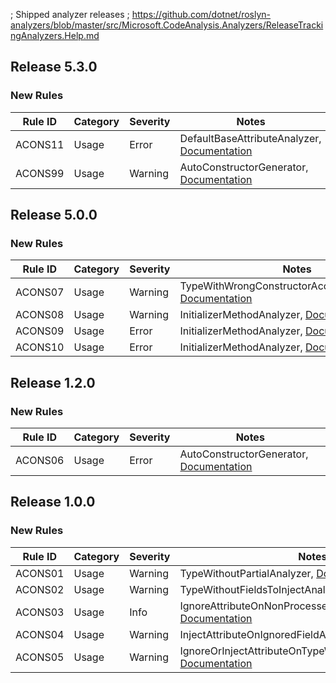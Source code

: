 ; Shipped analyzer releases
; https://github.com/dotnet/roslyn-analyzers/blob/master/src/Microsoft.CodeAnalysis.Analyzers/ReleaseTrackingAnalyzers.Help.md

## Release 5.3.0

### New Rules

Rule ID | Category | Severity | Notes
--------|----------|----------|-------
ACONS11 | Usage | Error | DefaultBaseAttributeAnalyzer, [Documentation](https://github.com/k94ll13nn3/AutoConstructor#ACONS11)
ACONS99 | Usage | Warning | AutoConstructorGenerator, [Documentation](https://github.com/k94ll13nn3/AutoConstructor#ACONS99)

## Release 5.0.0

### New Rules

Rule ID | Category | Severity | Notes
--------|----------|----------|-------
ACONS07 | Usage | Warning | TypeWithWrongConstructorAccessibilityAnalyzer, [Documentation](https://github.com/k94ll13nn3/AutoConstructor#ACONS07)
ACONS08 | Usage | Warning | InitializerMethodAnalyzer, [Documentation](https://github.com/k94ll13nn3/AutoConstructor#ACONS08)
ACONS09 | Usage | Error | InitializerMethodAnalyzer, [Documentation](https://github.com/k94ll13nn3/AutoConstructor#ACONS09)
ACONS10 | Usage | Error | InitializerMethodAnalyzer, [Documentation](https://github.com/k94ll13nn3/AutoConstructor#ACONS10)

## Release 1.2.0

### New Rules

Rule ID | Category | Severity | Notes
--------|----------|----------|-------
ACONS06 | Usage | Error | AutoConstructorGenerator, [Documentation](https://github.com/k94ll13nn3/AutoConstructor#ACONS06)

## Release 1.0.0

### New Rules

Rule ID | Category | Severity | Notes
--------|----------|----------|-------
ACONS01 | Usage | Warning | TypeWithoutPartialAnalyzer, [Documentation](https://github.com/k94ll13nn3/AutoConstructor#ACONS01)
ACONS02 | Usage | Warning | TypeWithoutFieldsToInjectAnalyzer, [Documentation](https://github.com/k94ll13nn3/AutoConstructor#ACONS02)
ACONS03 | Usage | Info | IgnoreAttributeOnNonProcessedFieldAnalyzer, [Documentation](https://github.com/k94ll13nn3/AutoConstructor#ACONS03)
ACONS04 | Usage | Warning | InjectAttributeOnIgnoredFieldAnalyzer, [Documentation](https://github.com/k94ll13nn3/AutoConstructor#ACONS04)
ACONS05 | Usage | Warning | IgnoreOrInjectAttributeOnTypeWithoutAttributeAnalyzer, [Documentation](https://github.com/k94ll13nn3/AutoConstructor#ACONS05)
